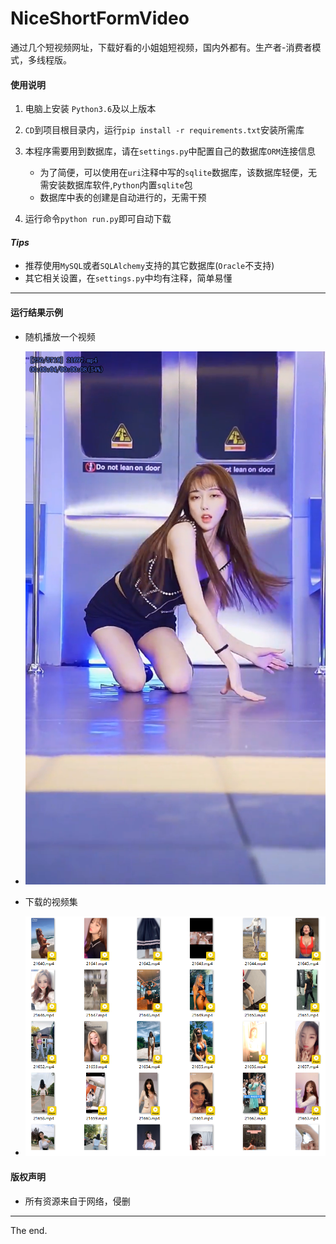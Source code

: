 # NiceShortFormVideo

通过几个短视频网址，下载好看的小姐姐短视频，国内外都有。生产者-消费者模式，多线程版。

#### 使用说明

1. 电脑上安装 `Python3.6`及以上版本
2. `CD`到项目根目录内，运行`pip install -r requirements.txt`安装所需库

3. 本程序需要用到数据库，请在`settings.py`中配置自己的数据库`ORM`连接信息
    + 为了简便，可以使用在`uri`注释中写的`sqlite`数据库，该数据库轻便，无需安装数据库软件,`Python`内置`sqlite`包
    + 数据库中表的创建是自动进行的，无需干预
4. 运行命令`python run.py`即可自动下载

#### *Tips*

+ 推荐使用`MySQL`或者`SQLAlchemy`支持的其它数据库(`Oracle`不支持)
+ 其它相关设置，在`settings.py`中均有注释，简单易懂
---
#### **运行结果示例**
+ 随机播放一个视频
+ ![随机选的一个视频进行播放](assets/play.png)

+ 下载的视频集
+ ![下载的视频](assets/videos_pic.png)

#### **版权声明**
+ 所有资源来自于网络，侵删
---
The end.
